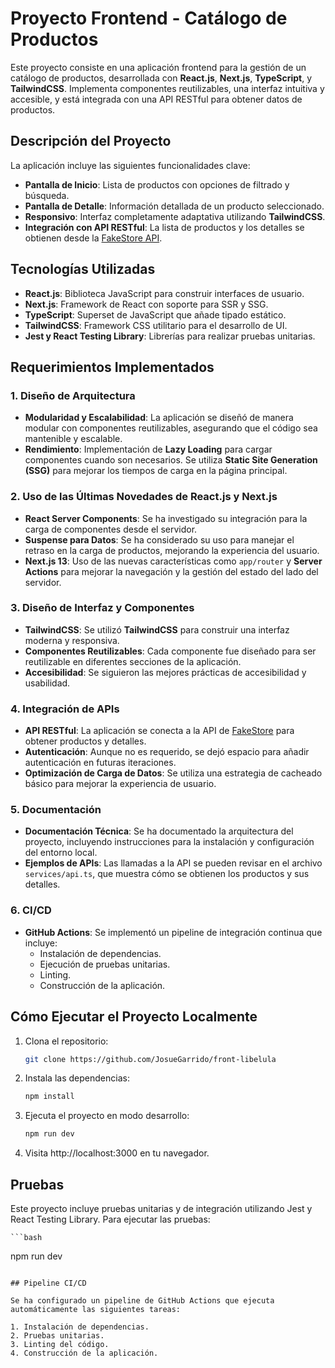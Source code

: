 # Proyecto Frontend - Catálogo de Productos

Este proyecto consiste en una aplicación frontend para la gestión de un catálogo de productos, desarrollada con **React.js**, **Next.js**, **TypeScript**, y **TailwindCSS**. Implementa componentes reutilizables, una interfaz intuitiva y accesible, y está integrada con una API RESTful para obtener datos de productos.

## Descripción del Proyecto

La aplicación incluye las siguientes funcionalidades clave:

- **Pantalla de Inicio**: Lista de productos con opciones de filtrado y búsqueda.
- **Pantalla de Detalle**: Información detallada de un producto seleccionado.
- **Responsivo**: Interfaz completamente adaptativa utilizando **TailwindCSS**.
- **Integración con API RESTful**: La lista de productos y los detalles se obtienen desde la [FakeStore API](https://fakestoreapi.com).

## Tecnologías Utilizadas

- **React.js**: Biblioteca JavaScript para construir interfaces de usuario.
- **Next.js**: Framework de React con soporte para SSR y SSG.
- **TypeScript**: Superset de JavaScript que añade tipado estático.
- **TailwindCSS**: Framework CSS utilitario para el desarrollo de UI.
- **Jest y React Testing Library**: Librerías para realizar pruebas unitarias.

## Requerimientos Implementados

### 1. Diseño de Arquitectura

- **Modularidad y Escalabilidad**: La aplicación se diseñó de manera modular con componentes reutilizables, asegurando que el código sea mantenible y escalable.
- **Rendimiento**: Implementación de **Lazy Loading** para cargar componentes cuando son necesarios. Se utiliza **Static Site Generation (SSG)** para mejorar los tiempos de carga en la página principal.

### 2. Uso de las Últimas Novedades de React.js y Next.js

- **React Server Components**: Se ha investigado su integración para la carga de componentes desde el servidor.
- **Suspense para Datos**: Se ha considerado su uso para manejar el retraso en la carga de productos, mejorando la experiencia del usuario.
- **Next.js 13**: Uso de las nuevas características como `app/router` y **Server Actions** para mejorar la navegación y la gestión del estado del lado del servidor.

### 3. Diseño de Interfaz y Componentes

- **TailwindCSS**: Se utilizó **TailwindCSS** para construir una interfaz moderna y responsiva.
- **Componentes Reutilizables**: Cada componente fue diseñado para ser reutilizable en diferentes secciones de la aplicación.
- **Accesibilidad**: Se siguieron las mejores prácticas de accesibilidad y usabilidad.

### 4. Integración de APIs

- **API RESTful**: La aplicación se conecta a la API de [FakeStore](https://fakestoreapi.com) para obtener productos y detalles. 
- **Autenticación**: Aunque no es requerido, se dejó espacio para añadir autenticación en futuras iteraciones.
- **Optimización de Carga de Datos**: Se utiliza una estrategia de cacheado básico para mejorar la experiencia de usuario.

### 5. Documentación

- **Documentación Técnica**: Se ha documentado la arquitectura del proyecto, incluyendo instrucciones para la instalación y configuración del entorno local.
- **Ejemplos de APIs**: Las llamadas a la API se pueden revisar en el archivo `services/api.ts`, que muestra cómo se obtienen los productos y sus detalles.

### 6. CI/CD

- **GitHub Actions**: Se implementó un pipeline de integración continua que incluye:
  - Instalación de dependencias.
  - Ejecución de pruebas unitarias.
  - Linting.
  - Construcción de la aplicación.

## Cómo Ejecutar el Proyecto Localmente

1. Clona el repositorio:
   ```bash
   git clone https://github.com/JosueGarrido/front-libelula
   ```

2. Instala las dependencias:
    ```bash
   npm install
   ```

3. Ejecuta el proyecto en modo desarrollo:
    ```bash
   npm run dev
   ```

4. Visita http://localhost:3000 en tu navegador.

## Pruebas

Este proyecto incluye pruebas unitarias y de integración utilizando Jest y React Testing Library. Para ejecutar las pruebas:

    ```bash
   npm run dev
   ```

## Pipeline CI/CD

Se ha configurado un pipeline de GitHub Actions que ejecuta automáticamente las siguientes tareas:

1. Instalación de dependencias.
2. Pruebas unitarias.
3. Linting del código.
4. Construcción de la aplicación.
